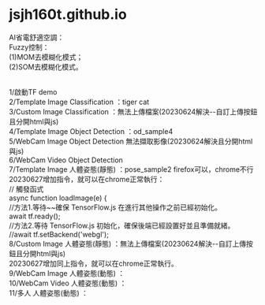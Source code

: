 # jsjh160t.github.io

AI省電舒適空調：<br>
Fuzzy控制：<br>
(1)MOM去模糊化模式；<br>
(2)SOM去模糊化模式。<br><br>

1/啟動TF demo<br>
2/Template Image Classification ：tiger cat<br>
3/Custom Image Classification  ：無法上傳檔案(20230624解決--自訂上傳按鈕且分開html與js)<br>
4/Template Image Object Detection ：od_sample4<br>
5/WebCam Image Object Detection  無法擷取影像(20230624解決且分開html與js)<br>
6/WebCam Video Object Detection<br>
7/Template Image 人體姿態(靜態) ：pose_sample2  firefox可以，chrome不行<br>
  20230627增加指令，就可以在chrome正常執行：<br>
   // 觸發函式<br>
   async function loadImage(e) {<br>
         //方法1.等待~~確保 TensorFlow.js 在進行其他操作之前已經初始化。<br>
         await tf.ready();<br>
         //方法2.等待 TensorFlow.js 初始化，確保後端已經設置好並且準備就緒。<br>
         //await tf.setBackend('webgl'); <br>
8/Custom Image 人體姿態(靜態) ：無法上傳檔案(20230624解決--自訂上傳按鈕且分開html與js)<br>
  20230627增加同上指令，就可以在chrome正常執行。<br>
9/WebCam Image 人體姿態(動態) ：<br>
10/WebCam Video 人體姿態(動態) ：<br>
11/多人 人體姿態(動態) ：<br>
